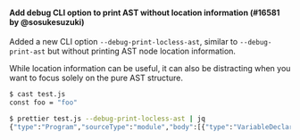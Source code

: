 #### Add debug CLI option to print AST without location information (#16581 by @sosukesuzuki)

Added a new CLI option `--debug-print-locless-ast`, similar to `--debug-print-ast` but without printing AST node location information.

While location information can be useful, it can also be distracting when you want to focus solely on the pure AST structure.

<!-- prettier-ignore -->
```sh
$ cast test.js
const foo = "foo"

$ prettier test.js --debug-print-locless-ast | jq
{"type":"Program","sourceType":"module","body":[{"type":"VariableDeclaration","kind":"const","declarations":[{"type":"VariableDeclarator","id":{"type":"Identifier","name":"foo","start":6,"end":9,"range":[6,9]},"init":{"type":"Literal","value":"foo","raw":"\"foo\"","start":12,"end":17,"range":[12,17]},"start":6,"end":17,"range":[6,17]}],"start":0,"end":18,"range":[0,18]}],"start":0,"end":19,"range":[0,19],"comments":[]}
```
